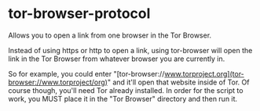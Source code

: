 # tor-browser-protocol
Allows you to open a link from one browser in the Tor Browser.

Instead of using https or http to open a link, using tor-browser will open the link in the Tor Browser from whatever browser you are currently in.

So for example, you could enter "[tor-browser://www.torproject.org](tor-browser://www.torproject/org)" and it'll open that website inside of Tor. Of course though, you'll need Tor already installed. In order for the script to work, you MUST place it in the "Tor Browser" directory and then run it.
